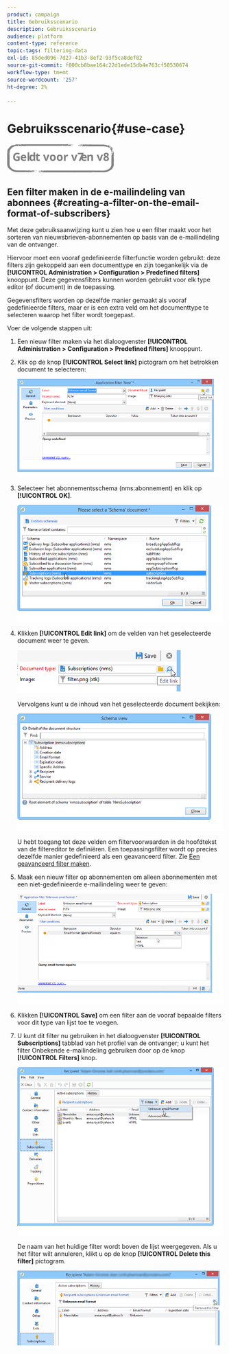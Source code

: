 ```yaml
---
product: campaign
title: Gebruiksscenario
description: Gebruiksscenario
audience: platform
content-type: reference
topic-tags: filtering-data
exl-id: 85ded096-7d27-41b3-8ef2-93f5ca8def82
source-git-commit: f000cb8bae164c22d1ede15db4e763cf50530674
workflow-type: tm+mt
source-wordcount: '257'
ht-degree: 2%

---
```


# Gebruiksscenario{#use-case}

![](../../assets/common.svg)

## Een filter maken in de e-mailindeling van abonnees {#creating-a-filter-on-the-email-format-of-subscribers}

Met deze gebruiksaanwijzing kunt u zien hoe u een filter maakt voor het sorteren van nieuwsbrieven-abonnementen op basis van de e-mailindeling van de ontvanger.

Hiervoor moet een vooraf gedefinieerde filterfunctie worden gebruikt: deze filters zijn gekoppeld aan een documenttype en zijn toegankelijk via de **[!UICONTROL Administration > Configuration > Predefined filters]** knooppunt. Deze gegevensfilters kunnen worden gebruikt voor elk type editor (of document) in de toepassing.

Gegevensfilters worden op dezelfde manier gemaakt als vooraf gedefinieerde filters, maar er is een extra veld om het documenttype te selecteren waarop het filter wordt toegepast.

Voer de volgende stappen uit:

1. Een nieuw filter maken via het dialoogvenster **[!UICONTROL Administration > Configuration > Predefined filters]** knooppunt.
1. Klik op de knop **[!UICONTROL Select link]** pictogram om het betrokken document te selecteren:

   ![](assets/s_ncs_user_filter_choose_schema.png)

1. Selecteer het abonnementsschema (nms:abonnement) en klik op **[!UICONTROL OK]**.

   ![](assets/s_ncs_user_filter_select_schema.png)

1. Klikken **[!UICONTROL Edit link]** om de velden van het geselecteerde document weer te geven.

   ![](assets/s_ncs_user_filter_edit_schema.png)

   Vervolgens kunt u de inhoud van het geselecteerde document bekijken:

   ![](assets/s_ncs_user_filter_view_schema.png)

   U hebt toegang tot deze velden om filtervoorwaarden in de hoofdtekst van de filtereditor te definiëren. Een toepassingsfilter wordt op precies dezelfde manier gedefinieerd als een geavanceerd filter. Zie [Een geavanceerd filter maken](../../platform/using/creating-filters.md#creating-an-advanced-filter).

1. Maak een nieuw filter op abonnementen om alleen abonnementen met een niet-gedefinieerde e-mailindeling weer te geven:

   ![](assets/s_ncs_user_filter_parameters.png)

1. Klikken **[!UICONTROL Save]** om een filter aan de vooraf bepaalde filters voor dit type van lijst toe te voegen.
1. U kunt dit filter nu gebruiken in het dialoogvenster **[!UICONTROL Subscriptions]** tabblad van het profiel van de ontvanger; u kunt het filter Onbekende e-mailindeling gebruiken door op de knop **[!UICONTROL Filters]** knop.

   ![](assets/s_ncs_user_filter_on_events.png)

   De naam van het huidige filter wordt boven de lijst weergegeven. Als u het filter wilt annuleren, klikt u op de knop **[!UICONTROL Delete this filter]** pictogram.

   ![](assets/s_ncs_user_filter_on_subscriptions.png)
